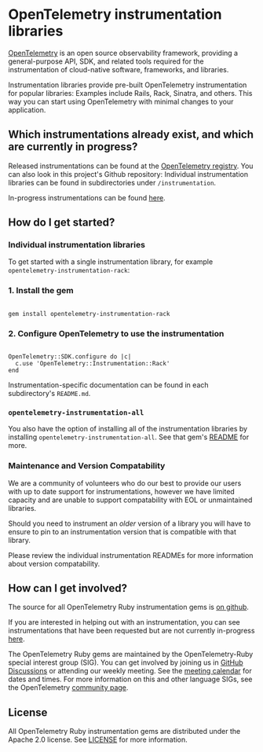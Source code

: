 # OpenTelemetry instrumentation libraries

[OpenTelemetry](https://opentelemetry.io/) is an open source observability framework, providing a general-purpose API, SDK, and related tools required for the instrumentation of cloud-native software, frameworks, and libraries.

Instrumentation libraries provide pre-built OpenTelemetry instrumentation for popular libraries: Examples include Rails, Rack, Sinatra, and others.  This way you can start using OpenTelemetry with minimal changes to your application.

## Which instrumentations already exist, and which are currently in progress?

Released instrumentations can be found at the [OpenTelemetry registry](https://opentelemetry.io/registry/?language=ruby&component=instrumentation#).  You can also look in this project's Github repository: Individual instrumentation libraries can be found in subdirectories under `/instrumentation`.

In-progress instrumentations can be found [here](https://github.com/open-telemetry/opentelemetry-ruby-contrib/issues?q=is%3Aopen+label%3Ainstrumentation+-label%3A%22help+wanted%22+).

## How do I get started?

### Individual instrumentation libraries

To get started with a single instrumentation library, for example `opentelemetry-instrumentation-rack`:

### 1. Install the gem

```console

gem install opentelemetry-instrumentation-rack

```

### 2. Configure OpenTelemetry to use the instrumentation

```console

OpenTelemetry::SDK.configure do |c|
  c.use 'OpenTelemetry::Instrumentation::Rack'
end

```

Instrumentation-specific documentation can be found in each subdirectory's `README.md`.

### `opentelemetry-instrumentation-all`

You also have the option of installing all of the instrumentation libraries by installing `opentelemetry-instrumentation-all`.  See that gem's [README](https://github.com/open-telemetry/opentelemetry-ruby-contrib/tree/main/instrumentation/all) for more.

### Maintenance and Version Compatability

We are a community of volunteers who do our best to provide our users with up to date support for instrumentations,
however we have limited capacity and are unable to support compatability with EOL or unmaintained libraries.

Should you need to instrument an _older_ version of a library you will have to ensure to pin to an instrumentation version that is compatible with that library.

Please review the individual instrumentation READMEs for more information about version compatability.

## How can I get involved?

The source for all OpenTelemetry Ruby instrumentation gems is [on github](https://github.com/open-telemetry/opentelemetry-ruby-contrib/tree/main/instrumentation).

If you are interested in helping out with an instrumentation, you can see instrumentations that have been requested but are not currently in-progress [here](https://github.com/open-telemetry/opentelemetry-ruby-contrib/issues?q=is%3Aopen+label%3Ainstrumentation+label%3A%22help+wanted%22).

The OpenTelemetry Ruby gems are maintained by the OpenTelemetry-Ruby special interest group (SIG). You can get involved by joining us in [GitHub Discussions][discussions-url] or attending our weekly meeting. See the [meeting calendar][community-meetings] for dates and times. For more information on this and other language SIGs, see the OpenTelemetry [community page][ruby-sig].

## License

All OpenTelemetry Ruby instrumentation gems are distributed under the Apache 2.0 license. See [LICENSE][license-github] for more information.

[license-github]: https://github.com/open-telemetry/opentelemetry-ruby-contrib/blob/main/LICENSE
[ruby-sig]: https://github.com/open-telemetry/community#ruby-sig
[community-meetings]: https://github.com/open-telemetry/community#community-meetings
[discussions-url]: https://github.com/open-telemetry/opentelemetry-ruby/discussions
